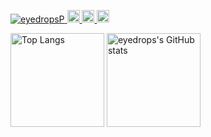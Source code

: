 <p align="left"> 
  <a href="https://github.com/eyedropsP/eyedropsp/">
    <img src="https://komarev.com/ghpvc/?username=eyedropsp&color=blueviolet" alt="eyedropsP" />
  </a>
  <a href="https://github.com/eyedropsP">
    <img height="20" src="https://img.shields.io/github/followers/eyedropsP?label=follow&logo=github&style=flat" />
  </a>
  <a href="https://www.reddit.com/user/eyedropsP">
    <img height="20" src="https://img.shields.io/reddit/user-karma/combined/eyedropsP?label=Reddit&logo=reddit&style=flat" />
  </a>
  <a href="https://stackoverflow.com/users/12294498/eyedropsp">
    <img height="20" src="https://img.shields.io/stackexchange/stackoverflow/r/12294498?label=StackOverflow&logo=stack-overflow&style=flat" />
  </a>
</p>

<p align="left">
  <img alt="Top Langs" height="150px" src="https://github-readme-stats.vercel.app/api/top-langs/?username=eyedropsP&layout=compact&theme=cobalt" />
  <img alt="eyedrops's GitHub stats" height="150px" src="https://github-readme-stats.vercel.app/api?username=eyedropsP&theme=cobalt&show_icons=true" />
</p>
